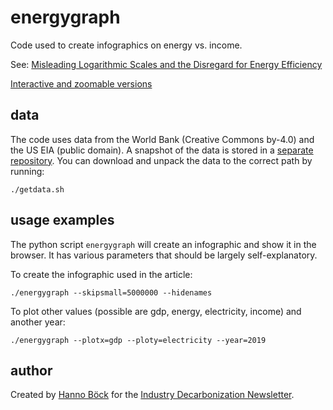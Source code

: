 # energygraph

Code used to create infographics on energy vs. income.

See: [Misleading Logarithmic Scales and the Disregard for Energy Efficiency](
https://industrydecarbonization.com/news/misleading-logarithmic-scales-and-the-disregard-for-energy-efficiency.html)

[Interactive and zoomable versions](
https://industrydecarbonization.com/misc/incomeenergy.html)

## data

The code uses data from the World Bank (Creative Commons by-4.0) and the US EIA (public
domain). A snapshot of the data is stored in a [separate repository](
https://github.com/decarbonizenews/energygraph-data). You can download and unpack the
data to the correct path by running:

```
./getdata.sh
```

## usage examples

The python script `energygraph` will create an infographic and show it in the browser.
It has various parameters that should be largely self-explanatory.

To create the infographic used in the article:

```
./energygraph --skipsmall=5000000 --hidenames
```

To plot other values (possible are gdp, energy, electricity, income) and another year:

```
./energygraph --plotx=gdp --ploty=electricity --year=2019
```

## author

Created by [Hanno Böck](https://hboeck.de) for the [Industry Decarbonization
Newsletter](https://industrydecarbonization.com).
